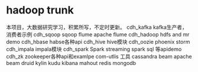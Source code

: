 # hadoop trunk
本项目，大数据研究学习，积累所写，不定时更新。
cdh_kafka kafka生产者，消费者示例
cdh_sqoop sqoop
flume apache flume
cdh_hadoop hdfs and mr demo
cdh_hbase habse各种api
cdh_hive hive模块
cdh_oozie 
phoenix
storm
cdh_impala impala模块
cdh_spark Spark streaming spark sql 等apidemo
cdh_zk zookeeper各种api和examlpe
com-utlis 工具
cassandra
beam apache beam
druid 
kylin
kudu
kibana
mahout
redis
mongodb


